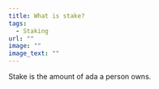 ```yaml
---
title: What is stake?
tags:
  - Staking
url: ""
image: ""
image_text: ""
---
```



Stake is the amount of ada a person owns.
